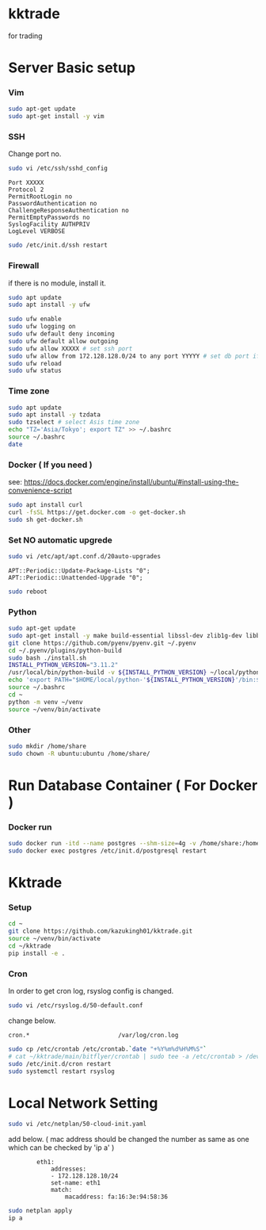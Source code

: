 # kktrade

for trading

# Server Basic setup

### Vim

```bash
sudo apt-get update
sudo apt-get install -y vim
```

### SSH

Change port no.

```bash
sudo vi /etc/ssh/sshd_config
```

```ssh
Port XXXXX
Protocol 2
PermitRootLogin no
PasswordAuthentication no
ChallengeResponseAuthentication no
PermitEmptyPasswords no
SyslogFacility AUTHPRIV
LogLevel VERBOSE
```

```bash
sudo /etc/init.d/ssh restart
```

### Firewall

if there is no module, install it.

```bash
sudo apt update
sudo apt install -y ufw
```

```bash
sudo ufw enable
sudo ufw logging on
sudo ufw default deny incoming
sudo ufw default allow outgoing
sudo ufw allow XXXXX # set ssh port
sudo ufw allow from 172.128.128.0/24 to any port YYYYY # set db port if you need
sudo ufw reload
sudo ufw status
```

### Time zone

```bash
sudo apt update
sudo apt install -y tzdata
sudo tzselect # select Asis time zone
echo "TZ='Asia/Tokyo'; export TZ" >> ~/.bashrc
source ~/.bashrc
date
```

### Docker ( If you need )

see: https://docs.docker.com/engine/install/ubuntu/#install-using-the-convenience-script

```bash
sudo apt install curl
curl -fsSL https://get.docker.com -o get-docker.sh
sudo sh get-docker.sh
```

### Set NO automatic upgrede

```bash
sudo vi /etc/apt/apt.conf.d/20auto-upgrades
```

```
APT::Periodic::Update-Package-Lists "0";
APT::Periodic::Unattended-Upgrade "0";
```

```bash
sudo reboot
```

### Python

```bash
sudo apt-get update
sudo apt-get install -y make build-essential libssl-dev zlib1g-dev libbz2-dev libreadline-dev libsqlite3-dev wget curl llvm libncurses5-dev libncursesw5-dev xz-utils tk-dev libffi-dev liblzma-dev git iputils-ping net-tools vim cron rsyslog
git clone https://github.com/pyenv/pyenv.git ~/.pyenv
cd ~/.pyenv/plugins/python-build
sudo bash ./install.sh
INSTALL_PYTHON_VERSION="3.11.2"
/usr/local/bin/python-build -v ${INSTALL_PYTHON_VERSION} ~/local/python-${INSTALL_PYTHON_VERSION}
echo 'export PATH="$HOME/local/python-'${INSTALL_PYTHON_VERSION}'/bin:$PATH"' >> ~/.bashrc
source ~/.bashrc
cd ~
python -m venv ~/venv
source ~/venv/bin/activate
```

### Other

```bash
sudo mkdir /home/share
sudo chown -R ubuntu:ubuntu /home/share/
```

# Run Database Container ( For Docker )

### Docker run

```bash
sudo docker run -itd --name postgres --shm-size=4g -v /home/share:/home/share postgres:16.0 /bin/bash --login
sudo docker exec postgres /etc/init.d/postgresql restart
```

# Kktrade

### Setup

```bash
cd ~
git clone https://github.com/kazukingh01/kktrade.git
source ~/venv/bin/activate
cd ~/kktrade
pip install -e .
```

### Cron

In order to get cron log, rsyslog config is changed.

```bash
sudo vi /etc/rsyslog.d/50-default.conf
```

change below.

```
cron.*                         /var/log/cron.log
```

```bash
sudo cp /etc/crontab /etc/crontab.`date "+%Y%m%d%H%M%S"`
# cat ~/kktrade/main/bitflyer/crontab | sudo tee -a /etc/crontab > /dev/null
sudo /etc/init.d/cron restart
sudo systemctl restart rsyslog
```

# Local Network Setting

```bash
sudo vi /etc/netplan/50-cloud-init.yaml
```

add below. ( mac address should be changed the number as same as one which can be checked by 'ip a' )

```
        eth1:
            addresses:
            - 172.128.128.10/24
            set-name: eth1
            match:
                macaddress: fa:16:3e:94:58:36
```

```bash
sudo netplan apply
ip a
```
